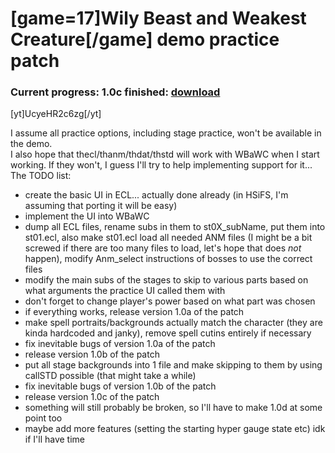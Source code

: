 # [game=17]Wily Beast and Weakest Creature[/game] demo practice patch
### Current progress: 1.0c finished: [download](https://mega.nz/#!FxAwUIJb!WUiIUG3AZsMyxqWJnio5ND-Ok6U9TeWkJBhD1XIoooI)
[yt]UcyeHR2c6zg[/yt]  


I assume all practice options, including stage practice, won't be available in the demo.  
I also hope that thecl/thanm/thdat/thstd will work with WBaWC when I start working. If they won't, I guess I'll try to help implementing support for it\.\.\.  
The TODO list:
- create the basic UI in ECL... actually done already (in HSiFS, I'm assuming that porting it will be easy)
- implement the UI into WBaWC
- dump all ECL files, rename subs in them to st0X\_subName, put them into st01.ecl, also make st01.ecl load all needed ANM files (I might be a bit screwed if there are too many files to load, let's hope that does *not* happen), modify Anm\_select instructions of bosses to use the correct files
- modify the main subs of the stages to skip to various parts based on what arguments the practice UI called them with
- don't forget to change player's power based on what part was chosen
- if everything works, release version 1.0a of the patch
- make spell portraits/backgrounds actually match the character (they are kinda hardcoded and janky), remove spell cutins entirely if necessary
- fix inevitable bugs of version 1.0a of the patch
- release version 1.0b of the patch
- put all stage backgrounds into 1 file and make skipping to them by using callSTD possible (that might take a while)
- fix inevitable bugs of version 1.0b of the patch
- release version 1.0c of the patch
- something will still probably be broken, so I'll have to make 1.0d at some point too
- maybe add more features (setting the starting hyper gauge state etc) idk if I'll have time
